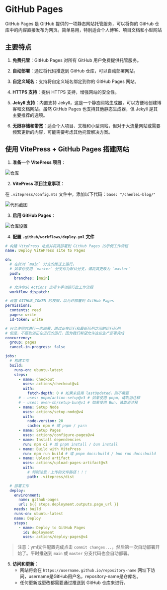 # GitHub Pages

GitHub Pages 是 GitHub 提供的一项静态网站托管服务，可以将你的 GitHub 仓库中的内容直接发布为网页。简单易用，特别适合个人博客、项目文档和小型网站

## 主要特点

1. **免费托管**：GitHub Pages 对所有 GitHub 用户免费提供托管服务。

2. **自动部署**：通过将代码推送到 GitHub 仓库，可以自动部署网站。

3. **自定义域名**：支持将自定义域名绑定到你的 GitHub Pages 网站。

4. **HTTPS 支持**：提供 HTTPS 支持，增强网站的安全性。

5. **Jekyll 支持**：内置支持 Jekyll，这是一个静态网站生成器，可以方便地创建博客和文档网站。虽然 GitHub Pages 也支持其他静态生成器，但 Jekyll 是其主要推荐的选项。

6. **无限存储和带宽**：适合个人项目、文档和小型网站，但对于大流量网站或需要频繁更新的内容，可能需要考虑其他托管解决方案。

## 使用 VitePress + GitHub Pages 搭建网站

1. **准备一个 VitePress 项目**：

![仓库](/Snipaste_2024-08-07_16-25-18.png)

2. **VitePress 项目注意事项**：

在 `.vitepress/config.mts` 文件中，添加以下代码：`base: "/chenlei-blog/"`

![代码截图](/Snipaste_2024-08-07_16-40-34.png)

3. **启用 GitHub Pages**：

![仓库设置](/Snipaste_2024-08-07_16-24-24.png)

4. **配置 `.github/workflows/deploy.yml` 文件**

```yaml
# 构建 VitePress 站点并将其部署到 GitHub Pages 的示例工作流程
name: Deploy VitePress site to Pages

on:
  # 在针对 `main` 分支的推送上运行。
  # 如果你使用 `master` 分支作为默认分支，请将其更改为 `master`
  push:
    branches: [main]

  # 允许你从 Actions 选项卡手动运行此工作流程
  workflow_dispatch:

# 设置 GITHUB_TOKEN 的权限，以允许部署到 GitHub Pages
permissions:
  contents: read
  pages: write
  id-token: write

# 只允许同时进行一次部署，跳过正在运行和最新队列之间的运行队列
# 但是，不要取消正在进行的运行，因为我们希望允许这些生产部署完成
concurrency:
  group: pages
  cancel-in-progress: false

jobs:
  # 构建工作
  build:
    runs-on: ubuntu-latest
    steps:
      - name: Checkout
        uses: actions/checkout@v4
        with:
          fetch-depth: 0 # 如果未启用 lastUpdated，则不需要
      # - uses: pnpm/action-setup@v3 # 如果使用 pnpm，请取消注释
      # - uses: oven-sh/setup-bun@v1 # 如果使用 Bun，请取消注释
      - name: Setup Node
        uses: actions/setup-node@v4
        with:
          node-version: 20
          cache: npm # 或 pnpm / yarn
      - name: Setup Pages
        uses: actions/configure-pages@v4
      - name: Install dependencies
        run: npm ci # 或 pnpm install / bun install
      - name: Build with VitePress
        run: npm run build # 或 pnpm docs:build / bun run docs:build
      - name: Upload artifact
        uses: actions/upload-pages-artifact@v3
        with:
          # 特别注意：上传的文件路径！！！
          path: .vitepress/dist

  # 部署工作
  deploy:
    environment:
      name: github-pages
      url: ${{ steps.deployment.outputs.page_url }}
    needs: build
    runs-on: ubuntu-latest
    name: Deploy
    steps:
      - name: Deploy to GitHub Pages
        id: deployment
        uses: actions/deploy-pages@v4
```

> 注意：yml文件配置完成点击 `commit changes...`，然后第一次自动部署开始了。平时推送到 `main` 或 `master` 分支代码也会自动部署。

5. **访问和更新**：
   - 网站将会在 `https://username.github.io/repository-name` 网址下访问，username是GitHub用户名，repository-name是仓库名。
   - 任何更新或更改都需要通过推送到 GitHub 仓库来进行。



